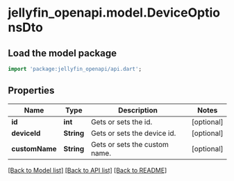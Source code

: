 # jellyfin_openapi.model.DeviceOptionsDto

## Load the model package
```dart
import 'package:jellyfin_openapi/api.dart';
```

## Properties
Name | Type | Description | Notes
------------ | ------------- | ------------- | -------------
**id** | **int** | Gets or sets the id. | [optional] 
**deviceId** | **String** | Gets or sets the device id. | [optional] 
**customName** | **String** | Gets or sets the custom name. | [optional] 

[[Back to Model list]](../README.md#documentation-for-models) [[Back to API list]](../README.md#documentation-for-api-endpoints) [[Back to README]](../README.md)


